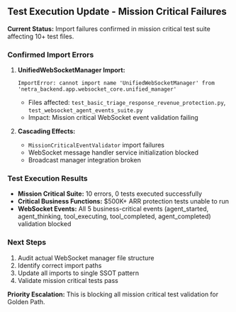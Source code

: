 ## Test Execution Update - Mission Critical Failures

**Current Status:** Import failures confirmed in mission critical test suite affecting 10+ test files.

### Confirmed Import Errors
1. **UnifiedWebSocketManager Import:**
   ```
   ImportError: cannot import name 'UnifiedWebSocketManager' from 'netra_backend.app.websocket_core.unified_manager'
   ```
   - Files affected: `test_basic_triage_response_revenue_protection.py`, `test_websocket_agent_events_suite.py`
   - Impact: Mission critical WebSocket event validation failing

2. **Cascading Effects:**
   - `MissionCriticalEventValidator` import failures
   - WebSocket message handler service initialization blocked
   - Broadcast manager integration broken

### Test Execution Results
- **Mission Critical Suite:** 10 errors, 0 tests executed successfully
- **Critical Business Functions:** $500K+ ARR protection tests unable to run
- **WebSocket Events:** All 5 business-critical events (agent_started, agent_thinking, tool_executing, tool_completed, agent_completed) validation blocked

### Next Steps
1. Audit actual WebSocket manager file structure
2. Identify correct import paths
3. Update all imports to single SSOT pattern
4. Validate mission critical tests pass

**Priority Escalation:** This is blocking all mission critical test validation for Golden Path.
